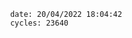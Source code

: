 

                date: 20/04/2022 18:04:42
                cycles: 23640

                         